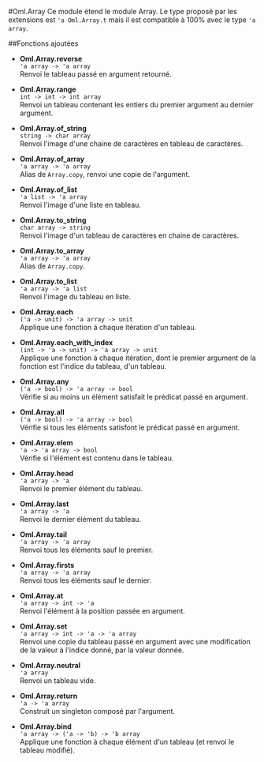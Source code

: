 #Oml.Array
Ce module étend le module Array. Le type proposé par les extensions est `'a Oml.Array.t` mais il est compatible à 100% avec le type `'a array`.

##Fonctions ajoutées

*    **Oml.Array.reverse**  
     `'a array -> 'a array`  
     Renvoi le tableau passé en argument retourné.


*    **Oml.Array.range**  
     `int -> int -> int array`  
     Renvoi un tableau contenant les entiers du premier argument au dernier argument.


*    **Oml.Array.of_string**  
     `string -> char array`  
     Renvoi l'image d'une chaine de caractères en tableau de caractères.


*    **Oml.Array.of_array**  
     `'a array -> 'a array`  
     Alias de `Array.copy`, renvoi une copie de l'argument.


*    **Oml.Array.of_list**  
     `'a list -> 'a array`   
     Renvoi l'image d'une liste en tableau.


*    **Oml.Array.to_string**  
     `char array -> string`   
     Renvoi l'image d'un tableau de caractères en chaine de caractères.


*    **Oml.Array.to_array**  
     `'a array -> 'a array`   
     Alias de `Array.copy`.


*    **Oml.Array.to_list**  
     `'a array -> 'a list`   
     Renvoi l'image du tableau en liste.


*    **Oml.Array.each**  
     `('a -> unit) -> 'a array -> unit`   
     Applique une fonction à chaque itération d'un tableau.


*    **Oml.Array.each_with_index**  
     `(int -> 'a -> unit) -> 'a array -> unit`   
     Applique une fonction à chaque itération, dont le premier argument de la fonction est l'indice du tableau, d'un tableau.


*    **Oml.Array.any**  
     `('a -> bool) -> 'a array -> bool`   
     Vérifie si au moins un élément satisfait le prédicat passé en argument.

*    **Oml.Array.all**  
     `('a -> bool) -> 'a array -> bool`   
     Vérifie si tous les éléments satisfont le prédicat passé en argument.

*    **Oml.Array.elem**  
     `'a -> 'a array -> bool`   
     Vérifie si l'élément est contenu dans le tableau.

*    **Oml.Array.head**  
     `'a array -> 'a`   
     Renvoi le premier élément du tableau.

*    **Oml.Array.last**  
     `'a array -> 'a`   
     Renvoi le dernier élément du tableau.

*    **Oml.Array.tail**  
     `'a array -> 'a array`   
     Renvoi tous les éléments sauf le premier.

*    **Oml.Array.firsts**  
     `'a array -> 'a array`   
     Renvoi tous les éléments sauf le dernier.


*    **Oml.Array.at**  
     `'a array -> int -> 'a`   
     Renvoi l'élément à la position passée en argument.


*    **Oml.Array.set**  
     `'a array -> int -> 'a -> 'a array`   
     Renvoi une copie du tableau passé en argument avec une modification de la valeur à l'indice donné, par la valeur donnée.


*    **Oml.Array.neutral**  
     `'a array`   
     Renvoi un tableau vide.


*    **Oml.Array.return**  
     `'a -> 'a array`   
     Construit un singleton composé par l'argument.


*    **Oml.Array.bind**  
     `'a array -> ('a -> 'b) -> 'b array`   
     Applique une fonction à chaque élément d'un tableau (et renvoi le tableau modifié).
